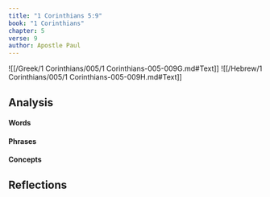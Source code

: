 ```yaml
---
title: "1 Corinthians 5:9"
book: "1 Corinthians"
chapter: 5
verse: 9
author: Apostle Paul
---
```

![[/Greek/1 Corinthians/005/1 Corinthians-005-009G.md#Text]]
![[/Hebrew/1 Corinthians/005/1 Corinthians-005-009H.md#Text]]

## Analysis

#### Words

#### Phrases

#### Concepts

## Reflections
